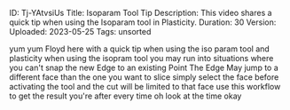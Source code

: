 ID: Tj-YAtvsiUs
Title: Isoparam Tool Tip
Description: This video shares a quick tip when using the Isoparam tool in Plasticity.
Duration: 30
Version: 
Uploaded: 2023-05-25
Tags: unsorted

yum yum Floyd here with a quick tip when
using the iso param tool and plasticity
when using the isopram tool you may run
into situations where you can't snap the
new Edge to an existing Point The Edge
May jump to a different face than the
one you want to slice simply select the
face before activating the tool and the
cut will be limited to that face use
this workflow to get the result you're
after every time oh look at the time
okay
